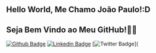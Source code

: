
## Hello World, Me Chamo João Paulo!:D
## Seja Bem Vindo ao Meu GitHub!👨‍💻
[![Github Badge](https://img.shields.io/badge/-Github-000?style=flat-square&logo=Github&logoColor=white&link=https://github.com/joaopaulonr)]([https://github.com/joaopaulonr])
[![Linkedin Badge](https://img.shields.io/badge/-LinkedIn-blue?style=flat-square&logo=Linkedin&logoColor=white&link=https://www.linkedin.com/in/jo%C3%A3o-paulo-nobre-rodrigues-10a06a240/)](https://www.linkedin.com/in/jo%C3%A3o-paulo-nobre-rodrigues-10a06a240/)
[![Twitter Badge](https://img.shields.io/badge/-Twitter-1ca0f1?style=flat-square&labelColor=1ca0f1&logo=twitter&logoColor=white&link=h)](

